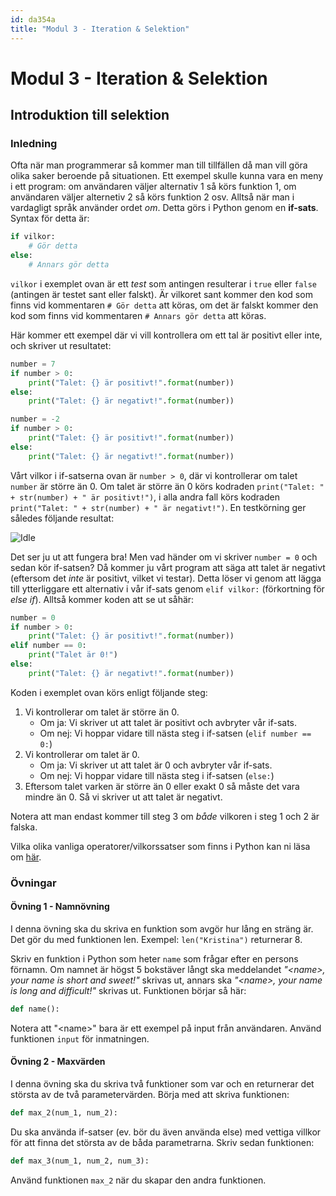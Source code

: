 ```yaml
---
id: da354a
title: "Modul 3 - Iteration & Selektion"
---
```


# Modul 3 - Iteration & Selektion

## Introduktion till selektion

### Inledning

Ofta när man programmerar så kommer man till tillfällen då man vill göra olika saker beroende på situationen. Ett exempel skulle kunna vara en meny i ett program: om användaren väljer alternativ 1 så körs funktion 1, om användaren väljer alternetiv 2 så körs funktion 2 osv. Alltså när man i vardagligt språk använder ordet _om_. Detta görs i Python genom en __if-sats__. Syntax för detta är:

```python
if vilkor:
    # Gör detta
else:
    # Annars gör detta
```

`vilkor` i exemplet ovan är ett _test_ som antingen resulterar i `true` eller `false` (antingen är testet sant eller falskt). Är vilkoret sant kommer den kod som finns vid kommentaren `# Gör detta` att köras, om det är falskt kommer den kod som finns vid kommentaren `# Annars gör detta` att köras.

Här kommer ett exempel där vi vill kontrollera om ett tal är positivt eller inte, och skriver ut resultatet:

```python
number = 7
if number > 0:
    print("Talet: {} är positivt!".format(number))
else:
    print("Talet: {} är negativt!".format(number))

number = -2
if number > 0:
    print("Talet: {} är positivt!".format(number))
else:
    print("Talet: {} är negativt!".format(number))
```

Vårt vilkor i if-satserna ovan är `number > 0`, där vi kontrollerar om talet `number` är större än 0. Om talet är större än 0 körs kodraden `print("Talet: " + str(number) + " är positivt!")`, i alla andra fall körs kodraden `print("Talet: " + str(number) + " är negativt!")`. En testkörning ger således följande resultat:

![Idle](../images/idle5.png)

Det ser ju ut att fungera bra! Men vad händer om vi skriver `number = 0` och sedan kör if-satsen? Då kommer ju vårt program att säga att talet är negativt (eftersom det _inte_ är positivt, vilket vi testar). Detta löser vi genom att lägga till ytterliggare ett alternativ i vår if-sats genom `elif vilkor:` (förkortning för _else if_). Alltså kommer koden att se ut såhär:

```python
number = 0
if number > 0:
    print("Talet: {} är positivt!".format(number))
elif number == 0:
    print("Talet är 0!")
else:
    print("Talet: {} är negativt!".format(number))
```

Koden i exemplet ovan körs enligt följande steg:

1. Vi kontrollerar om talet är större än 0.
	- Om ja: Vi skriver ut att talet är positivt och avbryter vår if-sats.
	- Om nej: Vi hoppar vidare till nästa steg i if-satsen (`elif number == 0:`)
2. Vi kontrollerar om talet är 0.
	- Om ja: Vi skriver ut att talet är 0 och avbryter vår if-sats.
	- Om nej: Vi hoppar vidare till nästa steg i if-satsen (`else:`)
3. Eftersom talet varken är större än 0 eller exakt 0 så måste det vara mindre än 0. Så vi skriver ut att talet är negativt.

Notera att man endast kommer till steg 3 om _både_ vilkoren i steg 1 och 2 är falska.

Vilka olika vanliga operatorer/vilkorssatser som finns i Python kan ni läsa om [här](http://greenteapress.com/thinkpython2/html/thinkpython2006.html#sec56).

### Övningar

#### Övning 1 - Namnövning

I denna övning ska du skriva en funktion som avgör hur lång en sträng är. Det gör du med funktionen len. Exempel: `len("Kristina")` returnerar 8.

Skriv en funktion i Python som heter `name` som frågar efter en persons förnamn. Om namnet är högst 5 bokstäver långt ska meddelandet _"&lt;name&gt;, your name is short and sweet!"_ skrivas ut, annars ska _"&lt;name&gt;, your name is long and difficult!"_ skrivas ut. Funktionen börjar så här:

```python
def name():
```

Notera att "&lt;name&gt;" bara är ett exempel på input från användaren. Använd funktionen `input` för inmatningen.

#### Övning 2 - Maxvärden

I denna övning ska du skriva två funktioner som var och en returnerar det största av de två parametervärden. Börja med att skriva funktionen:

```python
def max_2(num_1, num_2):
```

Du ska använda if-satser (ev. bör du även använda else) med vettiga villkor för att finna det största av de båda parametrarna. Skriv sedan funktionen:

```python
def max_3(num_1, num_2, num_3):
```

Använd funktionen `max_2` när du skapar den andra funktionen.